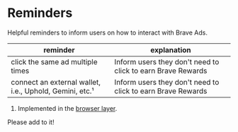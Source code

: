 # Reminders

Helpful reminders to inform users on how to interact with Brave Ads.

| reminder  | explanation  |
|---|---|
| click the same ad multiple times  | Inform users they don't need to click to earn Brave Rewards  |
| connect an external wallet, i.e., Uphold, Gemini, etc.¹  | Inform users they don't need to click to earn Brave Rewards  |

1. Implemented in the [browser layer](../../../../browser).

Please add to it!
